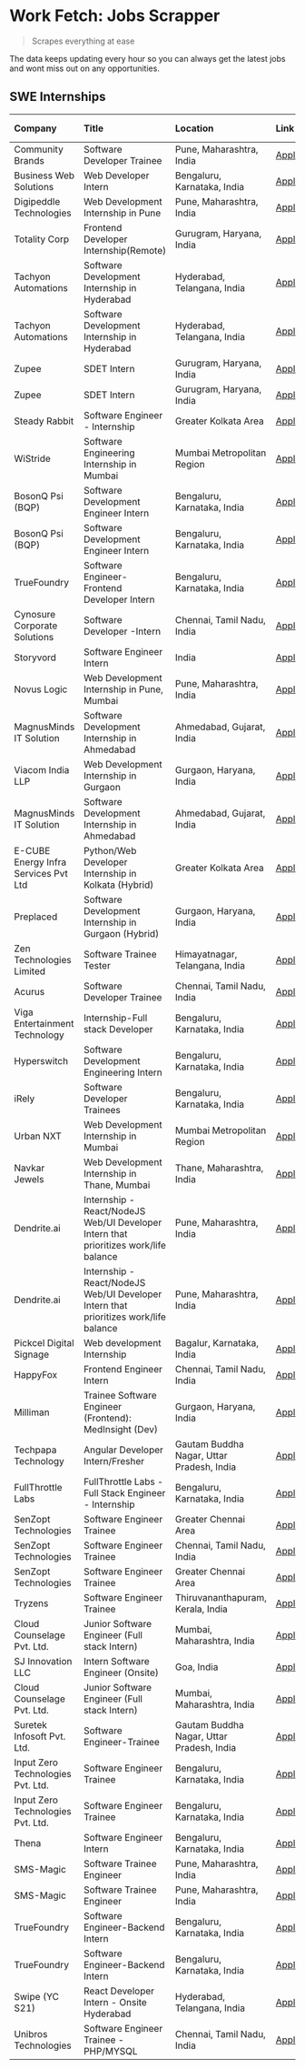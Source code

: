 # Work Fetch: Jobs Scrapper
> Scrapes everything at ease

The data keeps updating every hour so you can always get the latest jobs and wont miss out on any opportunities.

## SWE Internships
<!--START_SECTION:workfetch-->
| Company                              | Title                                                                                | Location                                  | Link                                                                                                                                                                                                                                                                                                     | Date Posted   |
|:-------------------------------------|:-------------------------------------------------------------------------------------|:------------------------------------------|:---------------------------------------------------------------------------------------------------------------------------------------------------------------------------------------------------------------------------------------------------------------------------------------------------------|:--------------|
| Community Brands                     | Software Developer Trainee                                                           | Pune, Maharashtra, India                  | [Apply](https://in.linkedin.com/jobs/view/software-developer-trainee-at-community-brands-3899630827?position=57&pageNum=0&refId=wV5FXaRYtTBvYxkAg76L8Q%3D%3D&trackingId=e6NCOgFX%2FB8a7ubGt0W%2F3Q%3D%3D&trk=public_jobs_jserp-result_search-card)                                                       | 2024-04-15    |
| Business Web Solutions               | Web Developer Intern                                                                 | Bengaluru, Karnataka, India               | [Apply](https://in.linkedin.com/jobs/view/web-developer-intern-at-business-web-solutions-3897552404?position=25&pageNum=0&refId=wV5FXaRYtTBvYxkAg76L8Q%3D%3D&trackingId=nZKSBCJyXol4Kkex%2Fpjeug%3D%3D&trk=public_jobs_jserp-result_search-card)                                                         | 2024-04-13    |
| Digipeddle Technologies              | Web Development Internship in Pune                                                   | Pune, Maharashtra, India                  | [Apply](https://in.linkedin.com/jobs/view/web-development-internship-in-pune-at-digipeddle-technologies-3898605884?position=53&pageNum=0&refId=wV5FXaRYtTBvYxkAg76L8Q%3D%3D&trackingId=dwdvasUzuhtCI6wyNj%2F1aw%3D%3D&trk=public_jobs_jserp-result_search-card)                                          | 2024-04-13    |
| Totality Corp                        | Frontend Developer Internship(Remote)                                                | Gurugram, Haryana, India                  | [Apply](https://in.linkedin.com/jobs/view/frontend-developer-internship-remote-at-totality-corp-3897033997?position=5&pageNum=0&refId=wV5FXaRYtTBvYxkAg76L8Q%3D%3D&trackingId=cGCBc9nYbHBDUl2PdGvbjQ%3D%3D&trk=public_jobs_jserp-result_search-card)                                                     | 2024-04-12    |
| Tachyon Automations                  | Software Development Internship in Hyderabad                                         | Hyderabad, Telangana, India               | [Apply](https://in.linkedin.com/jobs/view/software-development-internship-in-hyderabad-at-tachyon-automations-3896969464?position=34&pageNum=0&refId=wV5FXaRYtTBvYxkAg76L8Q%3D%3D&trackingId=DANtBBhZPGo0NNbmMCmB9g%3D%3D&trk=public_jobs_jserp-result_search-card)                                      | 2024-04-12    |
| Tachyon Automations                  | Software Development Internship in Hyderabad                                         | Hyderabad, Telangana, India               | [Apply](https://in.linkedin.com/jobs/view/software-development-internship-in-hyderabad-at-tachyon-automations-3896969464?position=9&pageNum=2&refId=4eh2ef2%2B4kwxgZVr9OT7DQ%3D%3D&trackingId=DXTSzaS6NqNZS55CJuZDSw%3D%3D&trk=public_jobs_jserp-result_search-card)                                     | 2024-04-12    |
| Zupee                                | SDET Intern                                                                          | Gurugram, Haryana, India                  | [Apply](https://in.linkedin.com/jobs/view/sdet-intern-at-zupee-3888478071?position=29&pageNum=0&refId=wV5FXaRYtTBvYxkAg76L8Q%3D%3D&trackingId=OLZ1GIhi7pdSFBL76HSiOw%3D%3D&trk=public_jobs_jserp-result_search-card)                                                                                     | 2024-04-09    |
| Zupee                                | SDET Intern                                                                          | Gurugram, Haryana, India                  | [Apply](https://in.linkedin.com/jobs/view/sdet-intern-at-zupee-3888478071?position=4&pageNum=2&refId=4eh2ef2%2B4kwxgZVr9OT7DQ%3D%3D&trackingId=PKEit18fS4Kztcmtu5aedw%3D%3D&trk=public_jobs_jserp-result_search-card)                                                                                    | 2024-04-09    |
| Steady Rabbit                        | Software Engineer - Internship                                                       | Greater Kolkata Area                      | [Apply](https://in.linkedin.com/jobs/view/software-engineer-internship-at-steady-rabbit-3885171077?position=10&pageNum=0&refId=wV5FXaRYtTBvYxkAg76L8Q%3D%3D&trackingId=bazU3rnhSefBy0ynIrTG%2Fg%3D%3D&trk=public_jobs_jserp-result_search-card)                                                          | 2024-04-08    |
| WiStride                             | Software Engineering Internship in Mumbai                                            | Mumbai Metropolitan Region                | [Apply](https://in.linkedin.com/jobs/view/software-engineering-internship-in-mumbai-at-wistride-3888218704?position=12&pageNum=0&refId=wV5FXaRYtTBvYxkAg76L8Q%3D%3D&trackingId=Ikgd1GkXIkk2%2FnKL8ZcEtw%3D%3D&trk=public_jobs_jserp-result_search-card)                                                  | 2024-04-08    |
| BosonQ Psi (BQP)                     | Software Development Engineer Intern                                                 | Bengaluru, Karnataka, India               | [Apply](https://in.linkedin.com/jobs/view/software-development-engineer-intern-at-bosonq-psi-bqp-3888328596?position=31&pageNum=0&refId=wV5FXaRYtTBvYxkAg76L8Q%3D%3D&trackingId=uUHgSZZr0mdT19%2FSDmtuLw%3D%3D&trk=public_jobs_jserp-result_search-card)                                                 | 2024-04-06    |
| BosonQ Psi (BQP)                     | Software Development Engineer Intern                                                 | Bengaluru, Karnataka, India               | [Apply](https://in.linkedin.com/jobs/view/software-development-engineer-intern-at-bosonq-psi-bqp-3888328596?position=6&pageNum=2&refId=4eh2ef2%2B4kwxgZVr9OT7DQ%3D%3D&trackingId=aKF1fXlIrCbO9wLaav%2BVEw%3D%3D&trk=public_jobs_jserp-result_search-card)                                                | 2024-04-06    |
| TrueFoundry                          | Software Engineer- Frontend Developer Intern                                         | Bengaluru, Karnataka, India               | [Apply](https://in.linkedin.com/jobs/view/software-engineer-frontend-developer-intern-at-truefoundry-3887320206?position=14&pageNum=0&refId=wV5FXaRYtTBvYxkAg76L8Q%3D%3D&trackingId=yUzvCjDFY9w2q6zH4BhvWw%3D%3D&trk=public_jobs_jserp-result_search-card)                                               | 2024-04-05    |
| Cynosure Corporate Solutions         | Software Developer -Intern                                                           | Chennai, Tamil Nadu, India                | [Apply](https://in.linkedin.com/jobs/view/software-developer-intern-at-cynosure-corporate-solutions-3884767755?position=15&pageNum=0&refId=wV5FXaRYtTBvYxkAg76L8Q%3D%3D&trackingId=ybGWjP%2FVm4RZ6SxAefQrKg%3D%3D&trk=public_jobs_jserp-result_search-card)                                              | 2024-04-04    |
| Storyvord                            | Software Engineer Intern                                                             | India                                     | [Apply](https://in.linkedin.com/jobs/view/software-engineer-intern-at-storyvord-3518938006?position=22&pageNum=0&refId=wV5FXaRYtTBvYxkAg76L8Q%3D%3D&trackingId=SHRccwICZ2oUN0v5pRHPaA%3D%3D&trk=public_jobs_jserp-result_search-card)                                                                    | 2024-04-04    |
| Novus Logic                          | Web Development Internship in Pune, Mumbai                                           | Pune, Maharashtra, India                  | [Apply](https://in.linkedin.com/jobs/view/web-development-internship-in-pune-mumbai-at-novus-logic-3885741343?position=51&pageNum=0&refId=wV5FXaRYtTBvYxkAg76L8Q%3D%3D&trackingId=0fHzvoKDvvKshyTht2Es0A%3D%3D&trk=public_jobs_jserp-result_search-card)                                                 | 2024-04-04    |
| MagnusMinds IT Solution              | Software Development Internship in Ahmedabad                                         | Ahmedabad, Gujarat, India                 | [Apply](https://in.linkedin.com/jobs/view/software-development-internship-in-ahmedabad-at-magnusminds-it-solution-3883933909?position=32&pageNum=0&refId=wV5FXaRYtTBvYxkAg76L8Q%3D%3D&trackingId=kHyqQM59FaEgQTegLOXB%2BA%3D%3D&trk=public_jobs_jserp-result_search-card)                                | 2024-04-03    |
| Viacom India LLP                     | Web Development Internship in Gurgaon                                                | Gurgaon, Haryana, India                   | [Apply](https://in.linkedin.com/jobs/view/web-development-internship-in-gurgaon-at-viacom-india-llp-3883946826?position=45&pageNum=0&refId=wV5FXaRYtTBvYxkAg76L8Q%3D%3D&trackingId=nruosmqF1KXViYpIvTupyA%3D%3D&trk=public_jobs_jserp-result_search-card)                                                | 2024-04-03    |
| MagnusMinds IT Solution              | Software Development Internship in Ahmedabad                                         | Ahmedabad, Gujarat, India                 | [Apply](https://in.linkedin.com/jobs/view/software-development-internship-in-ahmedabad-at-magnusminds-it-solution-3883933909?position=7&pageNum=2&refId=4eh2ef2%2B4kwxgZVr9OT7DQ%3D%3D&trackingId=sjOIhyizZ%2BGbh%2Bdi7%2BS7sg%3D%3D&trk=public_jobs_jserp-result_search-card)                           | 2024-04-03    |
| E-CUBE Energy Infra Services Pvt Ltd | Python/Web Developer Internship in Kolkata (Hybrid)                                  | Greater Kolkata Area                      | [Apply](https://in.linkedin.com/jobs/view/python-web-developer-internship-in-kolkata-hybrid-at-e-cube-energy-infra-services-pvt-ltd-3882160442?position=9&pageNum=0&refId=wV5FXaRYtTBvYxkAg76L8Q%3D%3D&trackingId=4ypfkAdbskLCa9BrGHT%2FpQ%3D%3D&trk=public_jobs_jserp-result_search-card)               | 2024-04-02    |
| Preplaced                            | Software Development Internship in Gurgaon (Hybrid)                                  | Gurgaon, Haryana, India                   | [Apply](https://in.linkedin.com/jobs/view/software-development-internship-in-gurgaon-hybrid-at-preplaced-3880567870?position=17&pageNum=0&refId=wV5FXaRYtTBvYxkAg76L8Q%3D%3D&trackingId=DX7kmGYKXXBV6gp%2B1yB5xQ%3D%3D&trk=public_jobs_jserp-result_search-card)                                         | 2024-04-01    |
| Zen Technologies Limited             | Software Trainee Tester                                                              | Himayatnagar, Telangana, India            | [Apply](https://in.linkedin.com/jobs/view/software-trainee-tester-at-zen-technologies-limited-3872100214?position=7&pageNum=0&refId=wV5FXaRYtTBvYxkAg76L8Q%3D%3D&trackingId=ZqTKRx89IKx74W6VdfqZNA%3D%3D&trk=public_jobs_jserp-result_search-card)                                                       | 2024-03-26    |
| Acurus                               | Software Developer Trainee                                                           | Chennai, Tamil Nadu, India                | [Apply](https://in.linkedin.com/jobs/view/software-developer-trainee-at-acurus-3871400616?position=16&pageNum=0&refId=wV5FXaRYtTBvYxkAg76L8Q%3D%3D&trackingId=bKFEHAU8Gap2Sxqng87Xiw%3D%3D&trk=public_jobs_jserp-result_search-card)                                                                     | 2024-03-26    |
| Viga Entertainment Technology        | Internship-Full stack Developer                                                      | Bengaluru, Karnataka, India               | [Apply](https://in.linkedin.com/jobs/view/internship-full-stack-developer-at-viga-entertainment-technology-3870669789?position=23&pageNum=0&refId=wV5FXaRYtTBvYxkAg76L8Q%3D%3D&trackingId=l9m5DrwbeZdfny32PGvuQg%3D%3D&trk=public_jobs_jserp-result_search-card)                                         | 2024-03-25    |
| Hyperswitch                          | Software Development Engineering Intern                                              | Bengaluru, Karnataka, India               | [Apply](https://in.linkedin.com/jobs/view/software-development-engineering-intern-at-hyperswitch-3865513498?position=56&pageNum=0&refId=wV5FXaRYtTBvYxkAg76L8Q%3D%3D&trackingId=7LT0810OfLn4Z7yT3Dk9Ig%3D%3D&trk=public_jobs_jserp-result_search-card)                                                   | 2024-03-23    |
| iRely                                | Software Developer Trainees                                                          | Bengaluru, Karnataka, India               | [Apply](https://in.linkedin.com/jobs/view/software-developer-trainees-at-irely-3860566039?position=2&pageNum=0&refId=wV5FXaRYtTBvYxkAg76L8Q%3D%3D&trackingId=qEUys5r4Lrx4Cw9FeF22WA%3D%3D&trk=public_jobs_jserp-result_search-card)                                                                      | 2024-03-18    |
| Urban NXT                            | Web Development Internship in Mumbai                                                 | Mumbai Metropolitan Region                | [Apply](https://in.linkedin.com/jobs/view/web-development-internship-in-mumbai-at-urban-nxt-3858090142?position=54&pageNum=0&refId=wV5FXaRYtTBvYxkAg76L8Q%3D%3D&trackingId=aNABtEGyMT%2F5yoWrNOzxnA%3D%3D&trk=public_jobs_jserp-result_search-card)                                                      | 2024-03-15    |
| Navkar Jewels                        | Web Development Internship in Thane, Mumbai                                          | Thane, Maharashtra, India                 | [Apply](https://in.linkedin.com/jobs/view/web-development-internship-in-thane-mumbai-at-navkar-jewels-3858087224?position=58&pageNum=0&refId=wV5FXaRYtTBvYxkAg76L8Q%3D%3D&trackingId=Y8lP6YMWOxM6OowfQoYuTA%3D%3D&trk=public_jobs_jserp-result_search-card)                                              | 2024-03-15    |
| Dendrite.ai                          | Internship - React/NodeJS Web/UI Developer Intern that prioritizes work/life balance | Pune, Maharashtra, India                  | [Apply](https://in.linkedin.com/jobs/view/internship-react-nodejs-web-ui-developer-intern-that-prioritizes-work-life-balance-at-dendrite-ai-3853583200?position=33&pageNum=0&refId=wV5FXaRYtTBvYxkAg76L8Q%3D%3D&trackingId=rbHENpB2BGMGVGLosuDaEQ%3D%3D&trk=public_jobs_jserp-result_search-card)        | 2024-03-12    |
| Dendrite.ai                          | Internship - React/NodeJS Web/UI Developer Intern that prioritizes work/life balance | Pune, Maharashtra, India                  | [Apply](https://in.linkedin.com/jobs/view/internship-react-nodejs-web-ui-developer-intern-that-prioritizes-work-life-balance-at-dendrite-ai-3853583200?position=8&pageNum=2&refId=4eh2ef2%2B4kwxgZVr9OT7DQ%3D%3D&trackingId=K700v0fidaE487IC%2B1%2B%2BBg%3D%3D&trk=public_jobs_jserp-result_search-card) | 2024-03-12    |
| Pickcel Digital Signage              | Web development Internship                                                           | Bagalur, Karnataka, India                 | [Apply](https://in.linkedin.com/jobs/view/web-development-internship-at-pickcel-digital-signage-3849506118?position=52&pageNum=0&refId=wV5FXaRYtTBvYxkAg76L8Q%3D%3D&trackingId=7vz2l8gq5USIYVjd7d0kmQ%3D%3D&trk=public_jobs_jserp-result_search-card)                                                    | 2024-03-08    |
| HappyFox                             | Frontend Engineer Intern                                                             | Chennai, Tamil Nadu, India                | [Apply](https://in.linkedin.com/jobs/view/frontend-engineer-intern-at-happyfox-3848357951?position=46&pageNum=0&refId=wV5FXaRYtTBvYxkAg76L8Q%3D%3D&trackingId=AnOIllcPbrim8s2%2B6V%2BoWg%3D%3D&trk=public_jobs_jserp-result_search-card)                                                                 | 2024-03-07    |
| Milliman                             | Trainee Software Engineer (Frontend): MedInsight (Dev)                               | Gurgaon, Haryana, India                   | [Apply](https://in.linkedin.com/jobs/view/trainee-software-engineer-frontend-medinsight-dev-at-milliman-3792874280?position=8&pageNum=0&refId=wV5FXaRYtTBvYxkAg76L8Q%3D%3D&trackingId=6y7wTMsT1UqeWe8REA3X9Q%3D%3D&trk=public_jobs_jserp-result_search-card)                                             | 2024-03-01    |
| Techpapa Technology                  | Angular Developer Intern/Fresher                                                     | Gautam Buddha Nagar, Uttar Pradesh, India | [Apply](https://in.linkedin.com/jobs/view/angular-developer-intern-fresher-at-techpapa-technology-3834305862?position=59&pageNum=0&refId=wV5FXaRYtTBvYxkAg76L8Q%3D%3D&trackingId=Ujg0bILB2SeYvQwlH1c2YQ%3D%3D&trk=public_jobs_jserp-result_search-card)                                                  | 2024-02-20    |
| FullThrottle Labs                    | FullThrottle Labs - Full Stack Engineer - Internship                                 | Bengaluru, Karnataka, India               | [Apply](https://in.linkedin.com/jobs/view/fullthrottle-labs-full-stack-engineer-internship-at-fullthrottle-labs-3829636016?position=55&pageNum=0&refId=wV5FXaRYtTBvYxkAg76L8Q%3D%3D&trackingId=BhVcJBZNmTHmHvjGEJA7wQ%3D%3D&trk=public_jobs_jserp-result_search-card)                                    | 2024-02-17    |
| SenZopt Technologies                 | Software Engineer Trainee                                                            | Greater Chennai Area                      | [Apply](https://in.linkedin.com/jobs/view/software-engineer-trainee-at-senzopt-technologies-3827688781?position=35&pageNum=0&refId=wV5FXaRYtTBvYxkAg76L8Q%3D%3D&trackingId=1g%2FCXOEyxfaT%2BCtexAqAuw%3D%3D&trk=public_jobs_jserp-result_search-card)                                                    | 2024-02-12    |
| SenZopt Technologies                 | Software Engineer Trainee                                                            | Chennai, Tamil Nadu, India                | [Apply](https://in.linkedin.com/jobs/view/software-engineer-trainee-at-senzopt-technologies-3827686880?position=48&pageNum=0&refId=wV5FXaRYtTBvYxkAg76L8Q%3D%3D&trackingId=9KSG3rOmfIdIKt7FQ%2BGDww%3D%3D&trk=public_jobs_jserp-result_search-card)                                                      | 2024-02-12    |
| SenZopt Technologies                 | Software Engineer Trainee                                                            | Greater Chennai Area                      | [Apply](https://in.linkedin.com/jobs/view/software-engineer-trainee-at-senzopt-technologies-3827688781?position=10&pageNum=2&refId=4eh2ef2%2B4kwxgZVr9OT7DQ%3D%3D&trackingId=1kNIWxAy6HcsmlIkcZ40sg%3D%3D&trk=public_jobs_jserp-result_search-card)                                                      | 2024-02-12    |
| Tryzens                              | Software Engineer Trainee                                                            | Thiruvananthapuram, Kerala, India         | [Apply](https://in.linkedin.com/jobs/view/software-engineer-trainee-at-tryzens-3809363491?position=36&pageNum=0&refId=wV5FXaRYtTBvYxkAg76L8Q%3D%3D&trackingId=cjVu3NL02VGGZQS9868uOg%3D%3D&trk=public_jobs_jserp-result_search-card)                                                                     | 2024-01-18    |
| Cloud Counselage Pvt. Ltd.           | Junior Software Engineer (Full stack Intern)                                         | Mumbai, Maharashtra, India                | [Apply](https://in.linkedin.com/jobs/view/junior-software-engineer-full-stack-intern-at-cloud-counselage-pvt-ltd-3803132814?position=26&pageNum=0&refId=wV5FXaRYtTBvYxkAg76L8Q%3D%3D&trackingId=VdnAjceKBYD4rxQ91pPi3Q%3D%3D&trk=public_jobs_jserp-result_search-card)                                   | 2024-01-11    |
| SJ Innovation LLC                    | Intern Software Engineer (Onsite)                                                    | Goa, India                                | [Apply](https://in.linkedin.com/jobs/view/intern-software-engineer-onsite-at-sj-innovation-llc-3799959011?position=42&pageNum=0&refId=wV5FXaRYtTBvYxkAg76L8Q%3D%3D&trackingId=0cnRd7%2Fs8rmrWM1UeO24OA%3D%3D&trk=public_jobs_jserp-result_search-card)                                                   | 2024-01-11    |
| Cloud Counselage Pvt. Ltd.           | Junior Software Engineer (Full stack Intern)                                         | Mumbai, Maharashtra, India                | [Apply](https://in.linkedin.com/jobs/view/junior-software-engineer-full-stack-intern-at-cloud-counselage-pvt-ltd-3803132814?position=1&pageNum=2&refId=4eh2ef2%2B4kwxgZVr9OT7DQ%3D%3D&trackingId=Pj0qdcL807ChKfJyq4b00w%3D%3D&trk=public_jobs_jserp-result_search-card)                                  | 2024-01-11    |
| Suretek Infosoft Pvt. Ltd.           | Software Engineer-Trainee                                                            | Gautam Buddha Nagar, Uttar Pradesh, India | [Apply](https://in.linkedin.com/jobs/view/software-engineer-trainee-at-suretek-infosoft-pvt-ltd-3800934643?position=21&pageNum=0&refId=wV5FXaRYtTBvYxkAg76L8Q%3D%3D&trackingId=hxn3gOqN4jjywnpqhe0f3w%3D%3D&trk=public_jobs_jserp-result_search-card)                                                    | 2024-01-09    |
| Input Zero Technologies Pvt. Ltd.    | Software Engineer Trainee                                                            | Bengaluru, Karnataka, India               | [Apply](https://in.linkedin.com/jobs/view/software-engineer-trainee-at-input-zero-technologies-pvt-ltd-3800927643?position=27&pageNum=0&refId=wV5FXaRYtTBvYxkAg76L8Q%3D%3D&trackingId=sxyPWZL8yiuZEVMBpWgvtg%3D%3D&trk=public_jobs_jserp-result_search-card)                                             | 2024-01-09    |
| Input Zero Technologies Pvt. Ltd.    | Software Engineer Trainee                                                            | Bengaluru, Karnataka, India               | [Apply](https://in.linkedin.com/jobs/view/software-engineer-trainee-at-input-zero-technologies-pvt-ltd-3800927643?position=2&pageNum=2&refId=4eh2ef2%2B4kwxgZVr9OT7DQ%3D%3D&trackingId=SeD81TTfJkXFpp82KCDvmA%3D%3D&trk=public_jobs_jserp-result_search-card)                                            | 2024-01-09    |
| Thena                                | Software Engineer Intern                                                             | Bengaluru, Karnataka, India               | [Apply](https://in.linkedin.com/jobs/view/software-engineer-intern-at-thena-3778731751?position=18&pageNum=0&refId=wV5FXaRYtTBvYxkAg76L8Q%3D%3D&trackingId=reXoTlF2wOfxRrVNSuKaiw%3D%3D&trk=public_jobs_jserp-result_search-card)                                                                        | 2023-12-05    |
| SMS-Magic                            | Software Trainee Engineer                                                            | Pune, Maharashtra, India                  | [Apply](https://in.linkedin.com/jobs/view/software-trainee-engineer-at-sms-magic-3761409781?position=28&pageNum=0&refId=wV5FXaRYtTBvYxkAg76L8Q%3D%3D&trackingId=MEWDqXGTYWSJGZB%2FF36Rqg%3D%3D&trk=public_jobs_jserp-result_search-card)                                                                 | 2023-11-16    |
| SMS-Magic                            | Software Trainee Engineer                                                            | Pune, Maharashtra, India                  | [Apply](https://in.linkedin.com/jobs/view/software-trainee-engineer-at-sms-magic-3761409781?position=3&pageNum=2&refId=4eh2ef2%2B4kwxgZVr9OT7DQ%3D%3D&trackingId=nLNoMFj1l8q8Ki298qwOvA%3D%3D&trk=public_jobs_jserp-result_search-card)                                                                  | 2023-11-16    |
| TrueFoundry                          | Software Engineer-Backend Intern                                                     | Bengaluru, Karnataka, India               | [Apply](https://in.linkedin.com/jobs/view/software-engineer-backend-intern-at-truefoundry-3779508170?position=30&pageNum=0&refId=wV5FXaRYtTBvYxkAg76L8Q%3D%3D&trackingId=%2B%2BA2vNvyqlkmZISMjLXN3Q%3D%3D&trk=public_jobs_jserp-result_search-card)                                                      | 2023-11-10    |
| TrueFoundry                          | Software Engineer-Backend Intern                                                     | Bengaluru, Karnataka, India               | [Apply](https://in.linkedin.com/jobs/view/software-engineer-backend-intern-at-truefoundry-3779508170?position=5&pageNum=2&refId=4eh2ef2%2B4kwxgZVr9OT7DQ%3D%3D&trackingId=P172Jml7aRHd4EJCPR7h0Q%3D%3D&trk=public_jobs_jserp-result_search-card)                                                         | 2023-11-10    |
| Swipe (YC S21)                       | React Developer Intern - Onsite Hyderabad                                            | Hyderabad, Telangana, India               | [Apply](https://in.linkedin.com/jobs/view/react-developer-intern-onsite-hyderabad-at-swipe-yc-s21-3737600089?position=38&pageNum=0&refId=wV5FXaRYtTBvYxkAg76L8Q%3D%3D&trackingId=7xlTF5qXAublubGVvh259Q%3D%3D&trk=public_jobs_jserp-result_search-card)                                                  | 2023-10-13    |
| Unibros Technologies                 | Software Engineer Trainee - PHP/MYSQL                                                | Chennai, Tamil Nadu, India                | [Apply](https://in.linkedin.com/jobs/view/software-engineer-trainee-php-mysql-at-unibros-technologies-3656599241?position=37&pageNum=0&refId=wV5FXaRYtTBvYxkAg76L8Q%3D%3D&trackingId=ZU%2FznZEep21sgR8jOq7XGg%3D%3D&trk=public_jobs_jserp-result_search-card)                                            | 2023-06-12    |
<!--END_SECTION:workfetch-->
